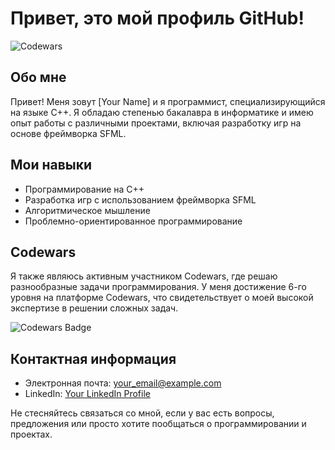 # Привет, это мой профиль GitHub!

![Codewars](https://www.codewars.com/users/your_username/badges/large)

## Обо мне

Привет! Меня зовут [Your Name] и я программист, специализирующийся на языке C++. Я обладаю степенью бакалавра в информатике и имею опыт работы с различными проектами, включая разработку игр на основе фреймворка SFML.

## Мои навыки

- Программирование на C++
- Разработка игр с использованием фреймворка SFML
- Алгоритмическое мышление
- Проблемно-ориентированное программирование

## Codewars

Я также являюсь активным участником Codewars, где решаю разнообразные задачи программирования. У меня достижение 6-го уровня на платформе Codewars, что свидетельствует о моей высокой экспертизе в решении сложных задач.

![Codewars Badge](https://www.codewars.com/users/your_username/badges/large)

## Контактная информация

- Электронная почта: [your_email@example.com](mailto:your_email@example.com)
- LinkedIn: [Your LinkedIn Profile](https://www.linkedin.com/in/your_profile)

Не стесняйтесь связаться со мной, если у вас есть вопросы, предложения или просто хотите пообщаться о программировании и проектах.
